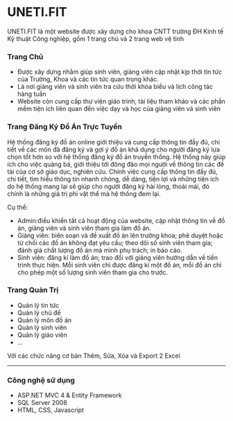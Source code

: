 # UNETI.FIT
UNETI.FIT là một website được xây dựng cho khoa CNTT trường ĐH Kinh tế Kỹ thuật Công nghiệp, gồm 1 trang chủ và 2 trang web vệ tinh

### Trang Chủ
- Được xây dựng nhằm giúp sinh viên, giảng viên cập nhật kịp thời tin tức của Trường, Khoa và các tin tức quan trọng khác.
- Là nơi giảng viên và sinh viên tra cứu thời khóa biểu và lịch công tác hàng tuần
- Website còn cung cấp thư viện giáo trình, tài liệu tham khảo và các phần mềm tiện ích liên quan đến việc dạy và học của giảng viên và sinh viên

### Trang Đăng Ký Đồ Án Trực Tuyến
Hệ thống đăng ký đồ án online giới thiệu và cung cấp thông tin đầy đủ, chi tiết về các môn đã đăng ký và gợi ý đồ án khả dụng cho người đăng ký lựa chọn tốt hơn so với hệ thống đăng ký đồ án truyền thống. Hệ thống này giúp ích cho việc quảng bá, giới thiệu tới đông đảo mọi người về thông tin các đề tài của cơ sở giáo dục, nghiên cứu. Chính việc cung cấp thông tin đầy đủ, chi tiết, tìm hiểu thông tin nhanh chóng, dễ dàng, tiện lợi và những tiện ích do hệ thống mang lại sẽ giúp cho người đăng ký hài lòng, thoải mái, đó chính là những giá trị phi vật thể mà hệ thống đem lại.

Cụ thể:
- Admin:điều khiển tất cả hoạt động của website, cập nhật thông tin về đồ án, giảng viên và sinh viên tham gia làm đồ án.
- Giảng viên: biên soạn và đề xuất đồ án lên trưởng khoa; phê duyệt hoặc từ chối các đồ án không đạt yêu cầu; theo dõi số sinh viên tham gia; đánh giá chất lượng đồ án mà mình phụ trách; in báo cáo.
- Sinh viên: đăng kí làm đồ án; trao đổi với giảng viên hướng dẫn về tiến trình thực hiện. Mỗi sinh viên chỉ được đăng kí một đồ án, mỗi đồ án chỉ cho phép một số lượng sinh viên tham gia cho trước.

### Trang Quản Trị
- Quản lý tin tức
- Quản lý chủ đề
- Quản lý môn đồ án
- Quản lý sinh viên
- Quản lý giáo viên
- ...

Với các chức năng cơ bản Thêm, Sửa, Xóa và Export 2 Excel

***

### Công nghệ sử dụng
- ASP.NET MVC 4 & Entity Framework
- SQL Server 2008
- HTML, CSS, Javascript

